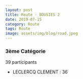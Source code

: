```yaml
---
layout: post
title: Route - BOUSIES 2
date: 2019-07-15
category: Route
tags: Route
image: assets/img/blog/road.jpeg
---
```


### 3ème Catégorie
39 participants
- LECLERCQ CLEMENT : 36
